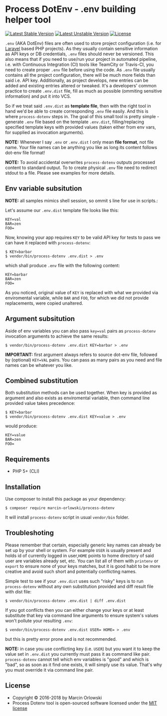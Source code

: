 # Process DotEnv - .env building helper tool #

[![Latest Stable Version](https://poser.pugx.org/marcin-orlowski/process-dotenv/v/stable)](https://packagist.org/packages/marcin-orlowski/process-dotenv)
[![Latest Unstable Version](https://poser.pugx.org/marcin-orlowski/process-dotenv/v/unstable)](https://packagist.org/packages/marcin-orlowski/process-dotenv)
[![License](https://poser.pugx.org/marcin-orlowski/process-dotenv/license)](https://packagist.org/packages/marcin-orlowski/process-dotenv)

`.env` (AKA DotEnv) files are often used to store project configuration (i.e. for [Laravel](https://laravel.com/)
based PHP projects). As they usually contain sensitive information as API keys or DB credentials, `.env` files should
never be versioned. This also means that if you need to use/run your project in automated pipeline, i.e. with 
Continuous Integration (CI) tools like TeamCity or Travis-CI, you need to create proper `.env` file before using the
code. As `.env` file usually contains all the project configuration, there will be much more fields than said i.e.
API key. Additionally, as project develops, new entries can be added and existing entries altered or tweaked.
It's a developers' common practice to create `.env.dist` file, fill as much as possible (ommiting sensitive information)
and put it into VCS. 

So if we treat said `.env.dist` as **template file**, then with the right tool in hand we'd be able to
create corresponding `.env` file easily. And this is where `process-dotenv` steps in. The goal of this 
small tool is pretty simple - generate `.env` file based on the template `.env.dist`, filling/replacing
specified template keys with provided values (taken either from env vars, for supplied as invocation
arguments).

**NOTE:** Whenever I say `.env` or `.env.dist` I only mean **file format**, not file name. Your
file names can be anything you like as long its content follows dot-env file format!

**NOTE:** To avoid accidental overwrites `process-dotenv` outputs processed content to standard output. To to
create physical `.env` file need to redirect stdout to a file. Please see examples for more details.

## Env variable subsitution ##

**NOTE:** all samples mimics shell session, so ommit `$` line for use in scripts.:

Let's assume our `.env.dist` template file looks like this:

    KEY=val
    BAR=zen
    FOO=

Now, knowing your app requires `KEY` to be valid API key for tests to pass we can have it replaced with 
`process-dotenv`:

    $ KEY=barbar
    $ vendor/bin/process-dotenv .env.dist > .env

which shall produce `.env` file with the following content:

    KEY=barbar
    BAR=zen
    FOO=

As you noticed, original value of `KEY` is replaced with what we provided via enviromental variable,
while `BAR` and `FOO`, for which we did not provide replacements, were copied unaltered.


## Argument subsitution ##

Aside of env variables you can also pass `key=val` pairs as `process-dotenv` invocation arguments to
achieve the same results:

    $ vendor/bin/process-dotenv .env.dist KEY=barbar > .env

**IMPORTANT:** first argument always refers to source dot-env file, followed by (optional) `KEY=VAL` pairs.
You can pass as many pairs as you need and file names can be whatever you like.

## Combined substitution ##

Both substitution methods can be used together. When key is provided as argument and
also exists as enviromental variable, then command line provided value takes precedence:

    $ KEY=barbar
    $ vendor/bin/process-dotenv .env.dist KEY=value > .env

would produce:

    KEY=value
    BAR=zen
    FOO=


## Requirements ##

 * PHP 5+ (CLI)
 
## Installation ##

Use composer to install this package as your dependency:

    $ composer require marcin-orlowski/process-dotenv

It will install `process-dotenv` script in usual `vendor/bin` folder.


## Troubleshoting ##

Please remember that certain, especially generic key names can already be set up by
your shell or system. For example `USER` is usually present and holds id of currently logged
in user,`HOME` points to home directory of said user are variables already
set, etc. You can list all of them with `printenv` or `export` to ensure none of your keys
matches, but it is good habit to be more creative and avoid such short and potentially conflicting
names.

Simple test to see if your `.env.dist` uses such "risky" keys is to run `process-dotenv`
without any own substitution provided and diff result file with dist file:

    $ vendor/bin/process-dotenv .env.dist | diff .env.dist

If you got conflicts then you can either change your keys or at least substitute that key
via command line arguments to ensure system's values won't pollute your resulting `.env`:

    $ vendor/bin/process-dotenv .env.dist USER= HOME= > .env

but this is pretty error prone and is not recommended.

**NOTE:** in case you use conflicting key (i.e. `USER`) but you want it to keep the
value set in `.env.dist` you currently must pass it as command like pair. `process-dotenv` 
cannot tell which env variables is "good" and which is "bad", so as soon as it find one exists,
it will simply use its value. That's why you must override it via command line pair.

## License ##

* Copyright &copy; 2016-2018 by Marcin Orlowski
* Process Dotenv tool is open-sourced software licensed under the [MIT license](http://opensource.org/licenses/MIT)
